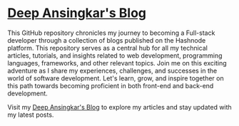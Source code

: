 # [Deep Ansingkar's Blog](https://deepda.hashnode.dev/) 

This GitHub repository chronicles my journey to becoming a Full-stack developer through a collection of blogs published on the Hashnode platform. This repository serves as a central hub for all my technical articles, tutorials, and insights related to web development, programming languages, frameworks, and other relevant topics. Join me on this exciting adventure as I share my experiences, challenges, and successes in the world of software development. Let's learn, grow, and inspire together on this path towards becoming proficient in both front-end and back-end development.

Visit my [Deep Ansingkar's Blog](https://deepda.hashnode.dev/) to explore my articles and stay updated with my latest posts.



